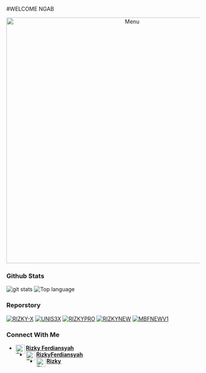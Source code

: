 #WELCOME NGAB
<p align="center">
 <img src="https://raw.githubusercontent.com/RizkyFerdiansyah/RizkyFerdiansyah/master/IMG_16114660952369861.png" width="640" title="Menu" alt="Menu">
</p>

### Github Stats
<img src="https://github-readme-stats.vercel.app/api/?username=RizkyFerdiansyah&show_icons=true" alt="git stats">
<img src="https://github-readme-stats.vercel.app/api/top-langs/?username=RizkyFerdiansyah&code-architects&layout=compact" alt="Top language">

### Reporstory
<a href="https://github.com/RizkyFerdiansyah/Rizky-X"><img title="RIZKY-X" src="https://github-readme-stats.vercel.app/api/pin/?username=RizkyFerdiansyah&repo=Rizky-X&theme=vision-friendly-white"></a>
<a href="https://github.com/RizkyFerdiansyah/UNIS3X"><img title="UNIS3X" src="https://github-readme-stats.vercel.app/api/pin/?username=RizkyFerdiansyah&repo=UNIS3X&theme=vision-friendly-white"></a>
<a href="https://github.com/RizkyFerdiansyah/RizkyPro"><img title="RIZKYPRO" src="https://github-readme-stats.vercel.app/api/pin/?username=RizkyFerdiansyah&repo=RizkyPro&theme=vision-friendly-white"></a>
<a href="https://github.com/RizkyFerdiansyah/RizkyNew"><img title="RIZKYNEW" src="https://github-readme-stats.vercel.app/api/pin/?username=RizkyFerdiansyah&repo=RizkyNew&theme=vision-friendly-white"></a>
<a href="https://github.com/RizkyFerdiansyah/MBFNewV1"><img title="MBFNEWV1" src="https://github-readme-stats.vercel.app/api/pin/?username=RizkyFerdiansyah&repo=MBFNewV1&theme=vision-friendly-white"></a>

### Connect With Me 
* [<img alt="Rizky Ferdiansyah's Facebook" align="left" width="24px" src="https://cdn.jsdelivr.net/npm/simple-icons@v3/icons/facebook.svg" /> <b>Rizky Ferdiansyah</b>](https://m.facebook.com/S.D.F.A.D.77778)<br />
* [<img alt="RizkyFerdiansyah's GitHub" align="left" width="24px" src="https://cdn.jsdelivr.net/npm/simple-icons@v3/icons/github.svg" /> <b>RizkyFerdiansyah</b>](https://github.com/RizkyFerdiansyah)<br />
* [<img alt="Rizky's Github" align="left" width="24px" src="https://cdn.jsdelivr.net/npm/simple-icons@v3/icons/github.svg" /> <b>Rizky</b>](https://github.com/RizkyFerdiansyah)<br />
